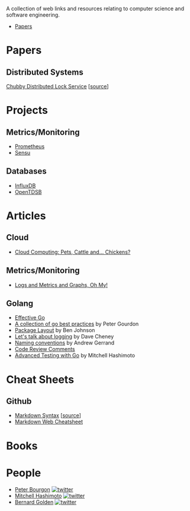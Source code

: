 A collection of web links and resources relating to computer science and software engineering.

* [Papers](#papers)

# Papers

## Distributed Systems

[Chubby Distributed Lock Service](chubby-osdi06.pdf) \[[source](http://static.googleusercontent.com/media/research.google.com/en//archive/chubby-osdi06.pdf)\]


# Projects

## Metrics/Monitoring
* [Prometheus](https://prometheus.io/)
* [Sensu](https://sensuapp.org/)

## Databases
* [InfluxDB](https://www.influxdata.com/)
* [OpenTDSB](http://opentsdb.net/)

# Articles

## Cloud
* [Cloud Computing: Pets, Cattle and... Chickens?](http://dev.hpcloud.com/blog/2016/cloud-computing-pets-cattle-and-chickens)

## Metrics/Monitoring
* [Logs and Metrics and Graphs, Oh My!](https://blog.raintank.io/logs-and-metrics-and-graphs-oh-my/)

## Golang
* [Effective Go](https://golang.org/doc/effective_go.html)
* [A collection of go best practices](https://peter.bourgon.org/go-best-practices-2016/) by Peter Gourdon
* [Package Layout](https://medium.com/@benbjohnson/standard-package-layout-7cdbc8391fc1#.vib0fw86i) by Ben Johnson
* [Let's talk about logging](http://dave.cheney.net/2015/11/05/lets-talk-about-logging) by Dave Cheney
* [Naming conventions](https://talks.golang.org/2014/names.slide#1) by Andrew Gerrand
* [Code Review Comments](https://github.com/golang/go/wiki/CodeReviewComments)
* [Advanced Testing with Go](https://speakerdeck.com/mitchellh/advanced-testing-with-go) by Mitchell Hashimoto

# Cheat Sheets

## Github

* [Markdown Syntax](markdown-cheatsheet.pdf) \[[source](https://enterprise.github.com/downloads/en/markdown-cheatsheet.pdf)\]
* [Markdown Web Cheatsheet](https://github.com/adam-p/markdown-here/wiki/Markdown-Cheatsheet)

# Books

# People
* [Peter Bourgon](https://peter.bourgon.org/talks/) [![twitter][twitter_logo]](https://twitter.com/peterbourgon)
* [Mitchell Hashimoto](http://mitchellh.com/) [![twitter][twitter_logo]](https://twitter.com/mitchellh)
* [Bernard Golden](http://www.cio.com/author/Bernard-Golden/) [![twitter][twitter_logo]](https://twitter.com/mitchellh)

[twitter_logo]: https://pbs.twimg.com/media/BIU80WkCIAEFI2U.png "twitter"
